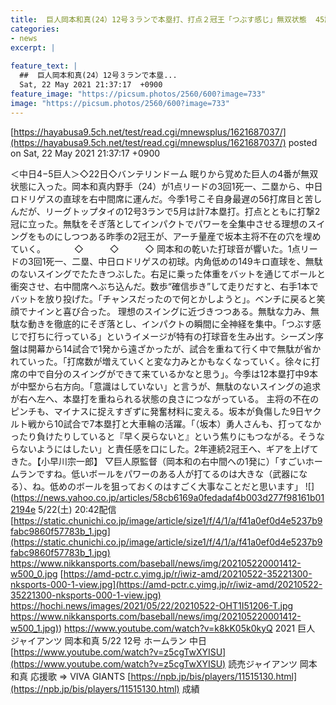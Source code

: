```yaml
---
title:  巨人岡本和真(24）12号３ランで本塁打、打点２冠王「つぶす感じ」無双状態  45試合　.265   12本  41打点　  
categories:
- news
excerpt: |
  
feature_text: |
  ##  巨人岡本和真(24）12号３ランで本塁...
  Sat, 22 May 2021 21:37:17  +0900
feature_image: "https://picsum.photos/2560/600?image=733"
image: "https://picsum.photos/2560/600?image=733"
---
```


[https://hayabusa9.5ch.net/test/read.cgi/mnewsplus/1621687037/](https://hayabusa9.5ch.net/test/read.cgi/mnewsplus/1621687037/)
posted on Sat, 22 May 2021 21:37:17  +0900

<!--more-->

＜中日4−5巨人＞◇22日◇バンテリンドーム 眠りから覚めた巨人の4番が無双状態に入った。岡本和真内野手（24）が1点リードの3回1死一、二塁から、中日ロドリゲスの直球を右中間席に運んだ。今季1号こそ自身最遅の56打席目と苦しんだが、リーグトップタイの12号3ランで5月は計7本塁打。打点とともに打撃2冠に立った。無駄をそぎ落としてインパクトでパワーを全集中させる理想のスイングをものにしつつある昨季の2冠王が、アーチ量産で坂本主将不在の穴を埋めていく。 　　　◇　　　◇　　　◇ 岡本和の乾いた打球音が響いた。1点リードの3回1死一、二塁、中日ロドリゲスの初球。内角低めの149キロ直球を、無駄のないスイングでたたきつぶした。右足に乗った体重をバットを通じてボールと衝突させ、右中間席へぶち込んだ。数歩“確信歩き”して走りだすと、右手1本でバットを放り投げた。「チャンスだったので何とかしようと」。ベンチに戻ると笑顔でナインと喜び合った。 理想のスイングに近づきつつある。無駄な力み、無駄な動きを徹底的にそぎ落とし、インパクトの瞬間に全神経を集中。「つぶす感じで打ちに行っている」というイメージが特有の打球音を生み出す。シーズン序盤は開幕から14試合で1発から遠ざかったが、試合を重ねて行く中で無駄が省かれていった。「打席数が増えていくと変な力みとかもなくなっていく。徐々に打席の中で自分のスイングができて来ているかなと思う」。今季は12本塁打中9本が中堅から右方向。「意識はしていない」と言うが、無駄のないスイングの追求が右へ左へ、本塁打を重ねられる状態の良さにつながっている。 主将の不在のピンチも、マイナスに捉えすぎずに発奮材料に変える。坂本が負傷した9日ヤクルト戦から10試合で7本塁打と大車輪の活躍。「（坂本）勇人さんも、打ってなかったり負けたりしていると『早く戻らないと』という焦りにもつながる。そうならないようにはしたい」と責任感を口にした。2年連続2冠王へ、ギアを上げてきた。【小早川宗一郎】 ▽巨人原監督（岡本和の右中間への1発に）「すごいホームランですね。低いボールをパワーのある人が打てるのは大きな（武器になる）、ね。低めのボールを狙っておくのはすごく大事なことだと思います」 ![](https://news.yahoo.co.jp/articles/58cb6169a0fedadaf4b003d277f98161b012194e 5/22(土) 20:42配信 [https://static.chunichi.co.jp/image/article/size1/f/4/1/a/f41a0ef0d4e5237b9fabc9860f57783b_1.jpg](https://static.chunichi.co.jp/image/article/size1/f/4/1/a/f41a0ef0d4e5237b9fabc9860f57783b_1.jpg) https://www.nikkansports.com/baseball/news/img/202105220001412-w500_0.jpg [https://amd-pctr.c.yimg.jp/r/iwiz-amd/20210522-35221300-nksports-000-1-view.jpg](https://amd-pctr.c.yimg.jp/r/iwiz-amd/20210522-35221300-nksports-000-1-view.jpg) https://hochi.news/images/2021/05/22/20210522-OHT1I51206-T.jpg [https://www.nikkansports.com/baseball/news/img/202105220001412-w500_1.jpg)](https://www.nikkansports.com/baseball/news/img/202105220001412-w500_1.jpg)) https://www.youtube.com/watch?v=k8kK05k0kyQ 2021 巨人 ジャイアンツ 岡本和真 5/22 12号 ホームラン 中日 [https://www.youtube.com/watch?v=z5cgTwXYISU](https://www.youtube.com/watch?v=z5cgTwXYISU) 読売ジャイアンツ 岡本 和真 応援歌 ⇒ VIVA GIANTS [https://npb.jp/bis/players/11515130.html](https://npb.jp/bis/players/11515130.html) 成績
